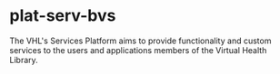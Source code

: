 # plat-serv-bvs
The VHL's Services Platform aims to provide functionality and custom services to the users and applications members of the Virtual Health Library.
